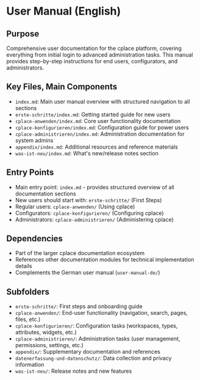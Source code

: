 # User Manual (English)

## Purpose
Comprehensive user documentation for the cplace platform, covering everything from initial login to advanced administration tasks. This manual provides step-by-step instructions for end users, configurators, and administrators.

## Key Files, Main Components
- `index.md`: Main user manual overview with structured navigation to all sections
- `erste-schritte/index.md`: Getting started guide for new users
- `cplace-anwenden/index.md`: Core user functionality documentation
- `cplace-konfigurieren/index.md`: Configuration guide for power users
- `cplace-administrieren/index.md`: Administration documentation for system admins
- `appendix/index.md`: Additional resources and reference materials
- `was-ist-neu/index.md`: What's new/release notes section

## Entry Points
- Main entry point: `index.md` - provides structured overview of all documentation sections
- New users should start with: `erste-schritte/` (First Steps)
- Regular users: `cplace-anwenden/` (Using cplace)
- Configurators: `cplace-konfigurieren/` (Configuring cplace)
- Administrators: `cplace-administrieren/` (Administering cplace)

## Dependencies
- Part of the larger cplace documentation ecosystem
- References other documentation modules for technical implementation details
- Complements the German user manual (`user-manual-de/`)

## Subfolders
- `erste-schritte/`: First steps and onboarding guide
- `cplace-anwenden/`: End-user functionality (navigation, search, pages, files, etc.)
- `cplace-konfigurieren/`: Configuration tasks (workspaces, types, attributes, widgets, etc.)
- `cplace-administrieren/`: Administration tasks (user management, permissions, settings, etc.)
- `appendix/`: Supplementary documentation and references
- `datenerfassung-und-datenschutz/`: Data collection and privacy information
- `was-ist-neu/`: Release notes and new features